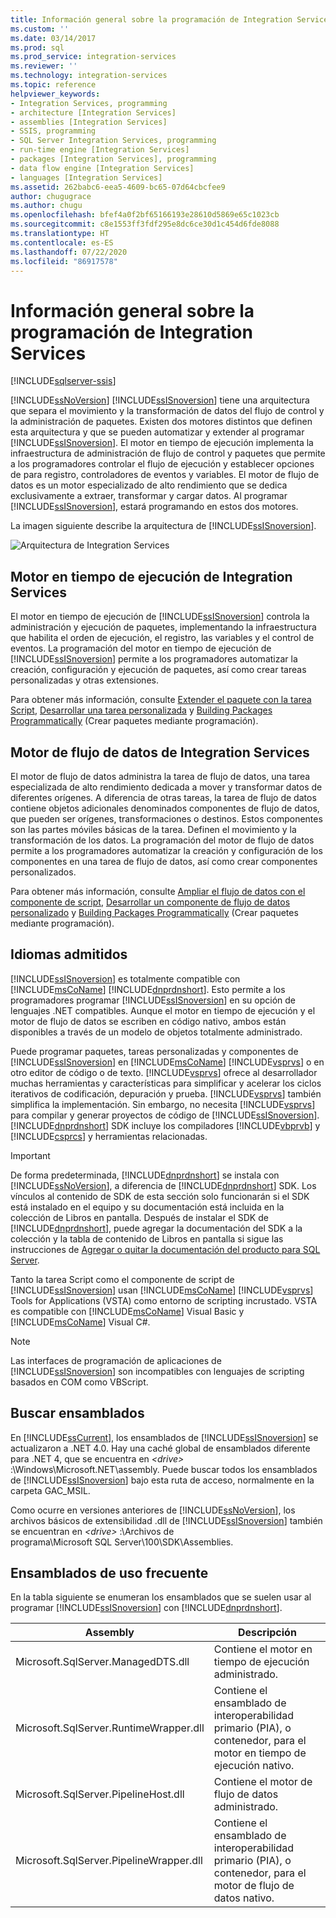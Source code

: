 ```yaml
---
title: Información general sobre la programación de Integration Services | Microsoft Docs
ms.custom: ''
ms.date: 03/14/2017
ms.prod: sql
ms.prod_service: integration-services
ms.reviewer: ''
ms.technology: integration-services
ms.topic: reference
helpviewer_keywords:
- Integration Services, programming
- architecture [Integration Services]
- assemblies [Integration Services]
- SSIS, programming
- SQL Server Integration Services, programming
- run-time engine [Integration Services]
- packages [Integration Services], programming
- data flow engine [Integration Services]
- languages [Integration Services]
ms.assetid: 262babc6-eea5-4609-bc65-07d64cbcfee9
author: chugugrace
ms.author: chugu
ms.openlocfilehash: bfef4a0f2bf65166193e28610d5869e65c1023cb
ms.sourcegitcommit: c8e1553ff3fdf295e8dc6ce30d1c454d6fde8088
ms.translationtype: HT
ms.contentlocale: es-ES
ms.lasthandoff: 07/22/2020
ms.locfileid: "86917578"
---
```

# <a name="integration-services-programming-overview"></a>Información general sobre la programación de Integration Services

[!INCLUDE[sqlserver-ssis](../includes/applies-to-version/sqlserver-ssis.md)]


  [!INCLUDE[ssNoVersion](../includes/ssnoversion-md.md)] [!INCLUDE[ssISnoversion](../includes/ssisnoversion-md.md)] tiene una arquitectura que separa el movimiento y la transformación de datos del flujo de control y la administración de paquetes. Existen dos motores distintos que definen esta arquitectura y que se pueden automatizar y extender al programar [!INCLUDE[ssISnoversion](../includes/ssisnoversion-md.md)]. El motor en tiempo de ejecución implementa la infraestructura de administración de flujo de control y paquetes que permite a los programadores controlar el flujo de ejecución y establecer opciones de para registro, controladores de eventos y variables. El motor de flujo de datos es un motor especializado de alto rendimiento que se dedica exclusivamente a extraer, transformar y cargar datos. Al programar [!INCLUDE[ssISnoversion](../includes/ssisnoversion-md.md)], estará programando en estos dos motores.  
  
 La imagen siguiente describe la arquitectura de [!INCLUDE[ssISnoversion](../includes/ssisnoversion-md.md)].  
  
 ![Arquitectura de Integration Services](../integration-services/media/mw-dts-01.gif "Arquitectura de Integration Services")  
  
## <a name="integration-services-run-time-engine"></a>Motor en tiempo de ejecución de Integration Services  
 El motor en tiempo de ejecución de [!INCLUDE[ssISnoversion](../includes/ssisnoversion-md.md)] controla la administración y ejecución de paquetes, implementando la infraestructura que habilita el orden de ejecución, el registro, las variables y el control de eventos. La programación del motor en tiempo de ejecución de [!INCLUDE[ssISnoversion](../includes/ssisnoversion-md.md)] permite a los programadores automatizar la creación, configuración y ejecución de paquetes, así como crear tareas personalizadas y otras extensiones.  
  
 Para obtener más información, consulte [Extender el paquete con la tarea Script](../integration-services/extending-packages-scripting/task/extending-the-package-with-the-script-task.md), [Desarrollar una tarea personalizada](../integration-services/extending-packages-custom-objects/task/developing-a-custom-task.md) y [Building Packages Programmatically](../integration-services/building-packages-programmatically/building-packages-programmatically.md) (Crear paquetes mediante programación).  
  
## <a name="integration-services-data-flow-engine"></a>Motor de flujo de datos de Integration Services  
 El motor de flujo de datos administra la tarea de flujo de datos, una tarea especializada de alto rendimiento dedicada a mover y transformar datos de diferentes orígenes. A diferencia de otras tareas, la tarea de flujo de datos contiene objetos adicionales denominados componentes de flujo de datos, que pueden ser orígenes, transformaciones o destinos. Estos componentes son las partes móviles básicas de la tarea. Definen el movimiento y la transformación de los datos. La programación del motor de flujo de datos permite a los programadores automatizar la creación y configuración de los componentes en una tarea de flujo de datos, así como crear componentes personalizados.  
  
 Para obtener más información, consulte [Ampliar el flujo de datos con el componente de script](../integration-services/extending-packages-scripting/data-flow-script-component/extending-the-data-flow-with-the-script-component.md), [Desarrollar un componente de flujo de datos personalizado](../integration-services/extending-packages-custom-objects/data-flow/developing-a-custom-data-flow-component.md) y [Building Packages Programmatically](../integration-services/building-packages-programmatically/building-packages-programmatically.md) (Crear paquetes mediante programación).  
  
## <a name="supported-languages"></a>Idiomas admitidos  
 [!INCLUDE[ssISnoversion](../includes/ssisnoversion-md.md)] es totalmente compatible con [!INCLUDE[msCoName](../includes/msconame-md.md)] [!INCLUDE[dnprdnshort](../includes/dnprdnshort-md.md)]. Esto permite a los programadores programar [!INCLUDE[ssISnoversion](../includes/ssisnoversion-md.md)] en su opción de lenguajes .NET compatibles. Aunque el motor en tiempo de ejecución y el motor de flujo de datos se escriben en código nativo, ambos están disponibles a través de un modelo de objetos totalmente administrado.  
  
 Puede programar paquetes, tareas personalizadas y componentes de [!INCLUDE[ssISnoversion](../includes/ssisnoversion-md.md)] en [!INCLUDE[msCoName](../includes/msconame-md.md)] [!INCLUDE[vsprvs](../includes/vsprvs-md.md)] o en otro editor de código o de texto. [!INCLUDE[vsprvs](../includes/vsprvs-md.md)] ofrece al desarrollador muchas herramientas y características para simplificar y acelerar los ciclos iterativos de codificación, depuración y prueba. [!INCLUDE[vsprvs](../includes/vsprvs-md.md)] también simplifica la implementación. Sin embargo, no necesita [!INCLUDE[vsprvs](../includes/vsprvs-md.md)] para compilar y generar proyectos de código de [!INCLUDE[ssISnoversion](../includes/ssisnoversion-md.md)]. [!INCLUDE[dnprdnshort](../includes/dnprdnshort-md.md)] SDK incluye los compiladores [!INCLUDE[vbprvb](../includes/vbprvb-md.md)] y [!INCLUDE[csprcs](../includes/csprcs-md.md)] y herramientas relacionadas.  
  
> [!IMPORTANT]  
>  De forma predeterminada, [!INCLUDE[dnprdnshort](../includes/dnprdnshort-md.md)] se instala con [!INCLUDE[ssNoVersion](../includes/ssnoversion-md.md)], a diferencia de [!INCLUDE[dnprdnshort](../includes/dnprdnshort-md.md)] SDK. Los vínculos al contenido de SDK de esta sección solo funcionarán si el SDK está instalado en el equipo y su documentación está incluida en la colección de Libros en pantalla. Después de instalar el SDK de [!INCLUDE[dnprdnshort](../includes/dnprdnshort-md.md)], puede agregar la documentación del SDK a la colección y la tabla de contenido de Libros en pantalla si sigue las instrucciones de [Agregar o quitar la documentación del producto para SQL Server](https://msdn.microsoft.com/library/ef798cc8-87cf-4d60-a7bf-9e061bdd0052).  
  
 Tanto la tarea Script como el componente de script de [!INCLUDE[ssISnoversion](../includes/ssisnoversion-md.md)] usan [!INCLUDE[msCoName](../includes/msconame-md.md)] [!INCLUDE[vsprvs](../includes/vsprvs-md.md)] Tools for Applications (VSTA) como entorno de scripting incrustado. VSTA es compatible con [!INCLUDE[msCoName](../includes/msconame-md.md)] Visual Basic y [!INCLUDE[msCoName](../includes/msconame-md.md)] Visual C#.  
  
> [!NOTE]  
>  Las interfaces de programación de aplicaciones de [!INCLUDE[ssISnoversion](../includes/ssisnoversion-md.md)] son incompatibles con lenguajes de scripting basados en COM como VBScript.  
  
## <a name="locating-assemblies"></a>Buscar ensamblados  
 En [!INCLUDE[ssCurrent](../includes/sscurrent-md.md)], los ensamblados de [!INCLUDE[ssISnoversion](../includes/ssisnoversion-md.md)] se actualizaron a .NET 4.0. Hay una caché global de ensamblados diferente para .NET 4, que se encuentra en *\<drive>* :\Windows\Microsoft.NET\assembly. Puede buscar todos los ensamblados de [!INCLUDE[ssISnoversion](../includes/ssisnoversion-md.md)] bajo esta ruta de acceso, normalmente en la carpeta GAC_MSIL.  
  
 Como ocurre en versiones anteriores de [!INCLUDE[ssNoVersion](../includes/ssnoversion-md.md)], los archivos básicos de extensibilidad .dll de [!INCLUDE[ssISnoversion](../includes/ssisnoversion-md.md)] también se encuentran en *\<drive>* :\Archivos de programa\Microsoft SQL Server\100\SDK\Assemblies.  
  
## <a name="commonly-used-assemblies"></a>Ensamblados de uso frecuente  
 En la tabla siguiente se enumeran los ensamblados que se suelen usar al programar [!INCLUDE[ssISnoversion](../includes/ssisnoversion-md.md)] con [!INCLUDE[dnprdnshort](../includes/dnprdnshort-md.md)].  
  
|Assembly|Descripción|  
|--------------|-----------------|  
|Microsoft.SqlServer.ManagedDTS.dll|Contiene el motor en tiempo de ejecución administrado.|  
|Microsoft.SqlServer.RuntimeWrapper.dll|Contiene el ensamblado de interoperabilidad primario (PIA), o contenedor, para el motor en tiempo de ejecución nativo.|  
|Microsoft.SqlServer.PipelineHost.dll|Contiene el motor de flujo de datos administrado.|  
|Microsoft.SqlServer.PipelineWrapper.dll|Contiene el ensamblado de interoperabilidad primario (PIA), o contenedor, para el motor de flujo de datos nativo.|  
  
  
